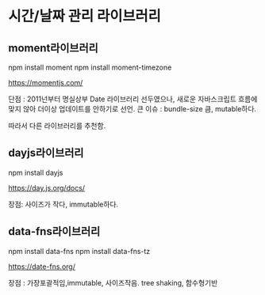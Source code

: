 # 시간/날짜 관리 라이브러리

## moment라이브러리

npm install moment
npm install moment-timezone

https://momentjs.com/

단점 : 2011넌부터 명실상부 Date 라이브러리 선두였으나, 새로운 자바스크립트 흐름에 맞지 않아 더이상 업데이트를 안하기로 선언.
큰 이슈 : bundle-size 큼, mutable하다.

따라서 다른 라이브러리를 추천함.

## dayjs라이브러리

npm install dayjs

https://day.js.org/docs/

장점: 사이즈가 작다, immutable하다.

## data-fns라이브러리

npm install data-fns
npm install data-fns-tz

https://date-fns.org/

장점 : 가장포괄적임,immutable, 사이즈작음. tree shaking, 함수형기반
